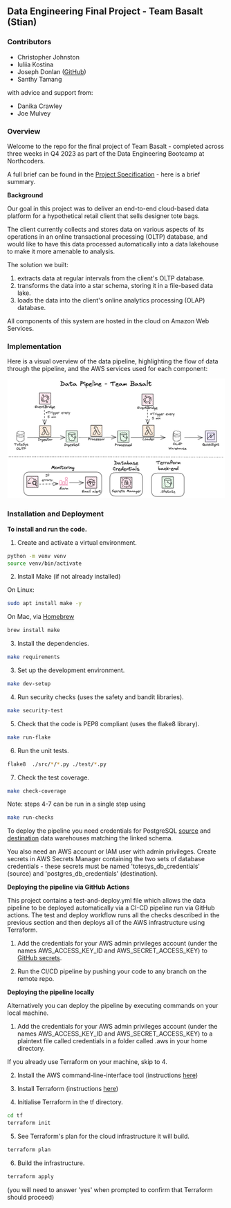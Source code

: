 ## Data Engineering Final Project - Team Basalt (Stian)

### Contributors

- Christopher Johnston []()
- Iuliia Kostina []()
- Joseph Donlan ([GitHub](https://github.com/jdonlan91))
- Santhy Tamang []()

with advice and support from:

- Danika Crawley []()
- Joe Mulvey []()

### Overview

Welcome to the repo for the final project of Team Basalt - completed across three weeks in Q4 2023 as part of the Data Engineering Bootcamp at Northcoders.

A full brief can be found in the [Project Specification](/readme_files/ProjectSpecification.md) - here is a brief summary.

**Background**

Our goal in this project was to deliver an end-to-end cloud-based data platform for a hypothetical retail client that sells designer tote bags.

The client currently collects and stores data on various aspects of its operations in an online transactional processing (OLTP) database, and would like to have this data processed automatically into a data lakehouse to make it more amenable to analysis.

The solution we built:

1. extracts data at regular intervals from the client's OLTP database.
2. transforms the data into a star schema, storing it in a file-based data lake.
3. loads the data into the client's online analytics processing (OLAP) database.

All components of this system are hosted in the cloud on Amazon Web Services.

### Implementation

Here is a visual overview of the data pipeline, highlighting the flow of data through the pipeline, and the AWS services used for each component:

![A visual overview of the data pipeline](/readme_files/PipelineDiagram.png "Data Pipeline - Team Basalt")

### Installation and Deployment

**To install and run the code.**

1. Create and activate a virtual environment.

```bash
python -m venv venv
source venv/bin/activate
```

2. Install Make (if not already installed)

On Linux:

```bash
sudo apt install make -y
```

On Mac, via [Homebrew](https://brew.sh/)

```bash
brew install make
```

3. Install the dependencies.

```bash
make requirements
```

3. Set up the development environment.

```bash
make dev-setup
```

4. Run security checks (uses the safety and bandit libraries).

```bash
make security-test
```

5. Check that the code is PEP8 compliant (uses the flake8 library).

```bash
make run-flake
```

6. Run the unit tests.

```bash
flake8  ./src/*/*.py ./test/*.py
```

7. Check the test coverage.

```bash
make check-coverage
```

Note: steps 4-7 can be run in a single step using

```bash
make run-checks
```

To deploy the pipeline you need credentials for PostgreSQL [source](https://dbdiagram.io/d/6332fecf7b3d2034ffcaaa92) and [destination](https://dbdiagram.io/d/637a423fc9abfc611173f637) data warehouses matching the linked schema.

You also need an AWS account or IAM user with admin privileges. Create secrets in AWS Secrets Manager containing the two sets of database credentials - these secrets must be named 'totesys_db_credentials' (source) and 'postgres_db_credentials' (destination).

**Deploying the pipeline via GitHub Actions**

This project contains a test-and-deploy.yml file which allows the data pipeline to be deployed automatically via a CI-CD pipeline run via GitHub actions. The test and deploy workflow runs all the checks described in the previous section and then deploys all of the AWS infrastructure using Terraform.

1. Add the credentials for your AWS admin privileges account (under the names AWS_ACCESS_KEY_ID and AWS_SECRET_ACCESS_KEY) to [GitHub secrets](https://docs.github.com/en/actions/security-guides/using-secrets-in-github-actions).

2. Run the CI/CD pipeline by pushing your code to any branch on the remote repo.

**Deploying the pipeline locally**

Alternatively you can deploy the pipeline by executing commands on your local machine.

1. Add the credentials for your AWS admin privileges account (under the names AWS_ACCESS_KEY_ID and AWS_SECRET_ACCESS_KEY) to a plaintext file called credentials in a folder called .aws in your home directory.

If you already use Terraform on your machine, skip to 4.

2. Install the AWS command-line-interface tool (instructions [here](https://docs.aws.amazon.com/cli/latest/userguide/getting-started-install.html))

3. Install Terraform (instructions [here](https://developer.hashicorp.com/terraform/tutorials/aws-get-started/install-cli))

4. Initialise Terraform in the tf directory.

```bash
cd tf
terraform init
```

5. See Terraform's plan for the cloud infrastructure it will build.

```bash
terraform plan
```

6. Build the infrastructure.

```bash
terraform apply
```

(you will need to answer 'yes' when prompted to confirm that Terraform should proceed)
